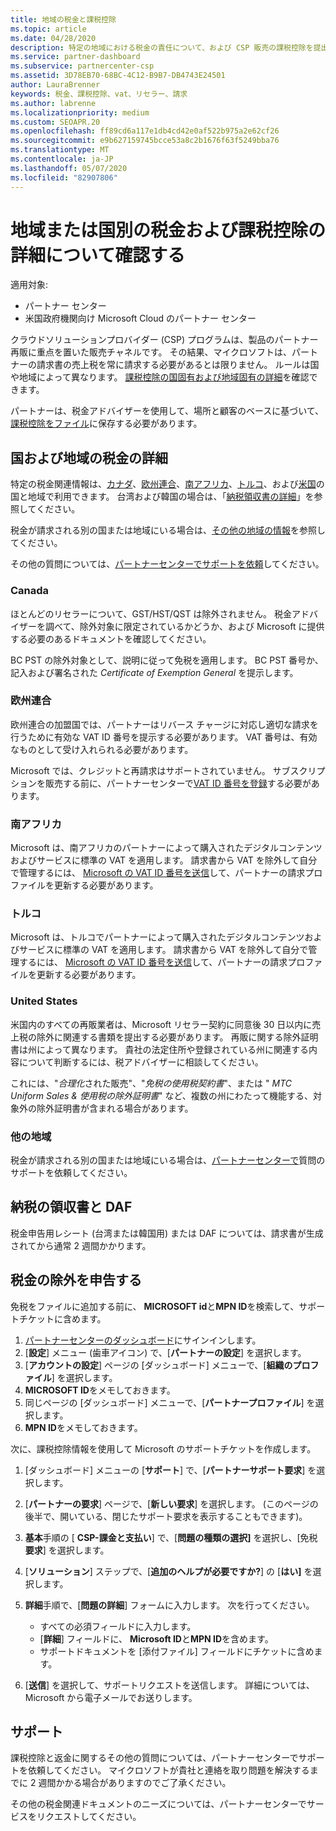 ```yaml
---
title: 地域の税金と課税控除
ms.topic: article
ms.date: 04/28/2020
description: 特定の地域における税金の責任について、および CSP 販売の課税控除を提出する方法について説明します。 税金に関する質問のサポートを受ける方法についても説明します。
ms.service: partner-dashboard
ms.subservice: partnercenter-csp
ms.assetid: 3D78EB70-68BC-4C12-B9B7-DB4743E24501
author: LauraBrenner
keywords: 税金、課税控除、vat、リセラー、請求
ms.author: labrenne
ms.localizationpriority: medium
ms.custom: SEOAPR.20
ms.openlocfilehash: ff89cd6a117e1db4cd42e0af522b975a2e62cf26
ms.sourcegitcommit: e9b627159745bcce53a8c2b1676f63f5249bba76
ms.translationtype: MT
ms.contentlocale: ja-JP
ms.lasthandoff: 05/07/2020
ms.locfileid: "82907806"
---
```

# <a name="read-about-taxes-and-tax-exemption-details-by-region-or-country"></a>地域または国別の税金および課税控除の詳細について確認する

適用対象:

- パートナー センター
- 米国政府機関向け Microsoft Cloud のパートナー センター

クラウドソリューションプロバイダー (CSP) プログラムは、製品のパートナー再販に重点を置いた販売チャネルです。 その結果、マイクロソフトは、パートナーの請求書の売上税を常に請求する必要があるとは限りません。 ルールは国や地域によって異なります。 [課税控除の国固有および地域固有の詳細](#country-and-region-tax-details)を確認できます。

パートナーは、税金アドバイザーを使用して、場所と顧客のベースに基づいて、[課税控除をファイル](#file-tax-exemptions)に保存する必要があります。

## <a name="country-and-region-tax-details"></a>国および地域の税金の詳細

特定の税金関連情報は、[カナダ](#canada)、[欧州連合](#european-union)、[南アフリカ](#south-africa)、[トルコ](#turkey)、および[米国](#united-states)の国と地域で利用できます。 台湾および韓国の場合は、「[納税領収書の詳細](#tax-receipts-and-daf)」を参照してください。

税金が請求される別の国または地域にいる場合は、[その他の地域の情報](#other-regions)を参照してください。

その他の質問については、[パートナーセンターでサポートを依頼](#support)してください。

### <a name="canada"></a>Canada

ほとんどのリセラーについて、GST/HST/QST は除外されません。 税金アドバイザーを調べて、除外対象に限定されているかどうか、および Microsoft に提供する必要のあるドキュメントを確認してください。

BC PST の除外対象として、説明に従って免税を適用します。 BC PST 番号か、記入および署名された *Certificate of Exemption General* を提示します。

### <a name="european-union"></a>欧州連合

欧州連合の加盟国では、パートナーはリバース チャージに対応し適切な請求を行うために有効な VAT ID 番号を提示する必要があります。 VAT 番号は、有効なものとして受け入れられる必要があります。

Microsoft では、クレジットと再請求はサポートされていません。 サブスクリプションを販売する前に、パートナーセンターで[VAT ID 番号を登録](organization-tax-info.md)する必要があります。

### <a name="south-africa"></a>南アフリカ

Microsoft は、南アフリカのパートナーによって購入されたデジタルコンテンツおよびサービスに標準の VAT を適用します。 請求書から VAT を除外して自分で管理するには、 [Microsoft の VAT ID 番号を送信](organization-tax-info.md)して、パートナーの請求プロファイルを更新する必要があります。

### <a name="turkey"></a>トルコ

Microsoft は、トルコでパートナーによって購入されたデジタルコンテンツおよびサービスに標準の VAT を適用します。 請求書から VAT を除外して自分で管理するには、 [Microsoft の VAT ID 番号を送信](organization-tax-info.md)して、パートナーの請求プロファイルを更新する必要があります。

### <a name="united-states"></a>United States

米国内のすべての再販業者は、Microsoft リセラー契約に同意後 30 日以内に売上税の除外に関連する書類を提出する必要があります。 再販に関する除外証明書は州によって異なります。 貴社の法定住所や登録されている州に関連する内容について判断するには、税アドバイザーに相談してください。

これには、"*合理化*された販売"、"*免税の使用税契約書*"、または " *MTC Uniform Sales & 使用税の除外証明書*" など、複数の州にわたって機能する、対象外の除外証明書が含まれる場合があります。

### <a name="other-regions"></a>他の地域

税金が請求される別の国または地域にいる場合は、[パートナーセンターで](#support)質問のサポートを依頼してください。

## <a name="tax-receipts-and-daf"></a>納税の領収書と DAF

税金申告用レシート (台湾または韓国用) または DAF については、請求書が生成されてから通常 2 週間かかります。

## <a name="file-tax-exemptions"></a>税金の除外を申告する

免税をファイルに追加する前に、 **MICROSOFT id**と**MPN ID**を検索して、サポートチケットに含めます。

1. [パートナーセンターのダッシュボード](https://partner.microsoft.com/dashboard/)にサインインします。
2. [**設定**] メニュー (歯車アイコン) で、[**パートナーの設定**] を選択します。
3. [**アカウントの設定**] ページの [ダッシュボード] メニューで、[**組織のプロファイル**] を選択します。
4. **MICROSOFT ID**をメモしておきます。
5. 同じページの [ダッシュボード] メニューで、[**パートナープロファイル**] を選択します。
6. **MPN ID**をメモしておきます。

次に、課税控除情報を使用して Microsoft のサポートチケットを作成します。

1. [ダッシュボード] メニューの [**サポート**] で、[**パートナーサポート要求**] を選択します。
2. [**パートナーの要求**] ページで、[**新しい要求**] を選択します。 (このページの後半で、開いている、閉じたサポート要求を表示することもできます)。
3. **基本**手順の [ **CSP-課金と支払い**] で、[**問題の種類の選択]** を選択し、[免税**要求**] を選択します。
4. [**ソリューション**] ステップで、[**追加のヘルプが必要ですか?**] の [**はい]** を選択します。
5. **詳細**手順で、[**問題の詳細**] フォームに入力します。 次を行ってください。

    - すべての必須フィールドに入力します。
    - [**詳細**] フィールドに、 **Microsoft ID**と**MPN ID**を含めます。
    - サポートドキュメントを [添付ファイル] フィールドにチケットに含めます。

6. [**送信**] を選択して、サポートリクエストを送信します。 詳細については、Microsoft から電子メールでお送りします。

## <a name="support"></a>サポート

課税控除と返金に関するその他の質問については、パートナーセンターでサポートを依頼してください。 マイクロソフトが貴社と連絡を取り問題を解決するまでに 2 週間かかる場合がありますのでご了承ください。

その他の税金関連ドキュメントのニーズについては、パートナーセンターでサービスをリクエストしてください。
